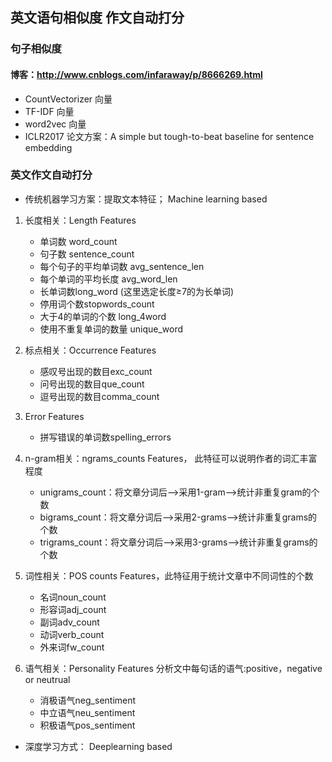 ## 英文语句相似度 作文自动打分

### 句子相似度
#### 博客：http://www.cnblogs.com/infaraway/p/8666269.html
- CountVectorizer 向量
- TF-IDF 向量
- word2vec 向量
- ICLR2017 论文方案：A simple but tough-to-beat baseline for sentence embedding


### 英文作文自动打分

- 传统机器学习方案：提取文本特征； Machine learning based

 1. 长度相关：Length Features
    - 单词数 word_count
    - 句子数 sentence_count
    - 每个句子的平均单词数 avg_sentence_len
    - 每个单词的平均长度 avg_word_len
    - 长单词数long_word (这里选定长度≥7的为长单词)
    - 停用词个数stopwords_count
    - 大于4的单词的个数 long_4word
    - 使用不重复单词的数量 unique_word

 2. 标点相关：Occurrence Features
    - 感叹号出现的数目exc_count
    - 问号出现的数目que_count
    - 逗号出现的数目comma_count

 3. Error Features
    - 拼写错误的单词数spelling_errors

 4. n-gram相关：ngrams_counts Features， 此特征可以说明作者的词汇丰富程度
    - unigrams_count：将文章分词后-->采用1-gram-->统计非重复gram的个数
    - bigrams_count：将文章分词后-->采用2-grams-->统计非重复grams的个数
    - trigrams_count：将文章分词后-->采用3-grams-->统计非重复grams的个数

 5. 词性相关：POS counts Features，此特征用于统计文章中不同词性的个数
    - 名词noun_count
    - 形容词adj_count
    - 副词adv_count
    - 动词verb_count
    - 外来词fw_count

 6. 语气相关：Personality Features 分析文中每句话的语气:positive，negative or neutrual
    - 消极语气neg_sentiment
    - 中立语气neu_sentiment
    - 积极语气pos_sentiment

- 深度学习方式： Deeplearning based




